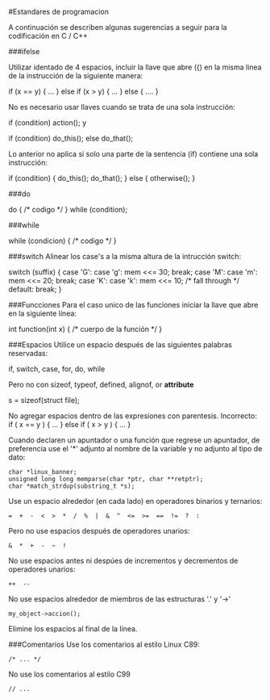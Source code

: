 #Estandares de programacion

A continuación se describen algunas sugerencias a seguir para la codificación en C / C++

###ifelse

Utilizar identado de 4 espacios, incluir la llave que abre ({) en la misma linea 
de la instrucción de la siguiente manera:

if (x == y) {
    ...
} else if (x > y) {
    ...
} else {
    ....
}

No es necesario usar llaves cuando se trata de una sola instrucción:

if (condition)
    action();
y

if (condition)
    do_this();
else
    do_that();

Lo anterior no aplica si solo una parte de la sentencia (if) contiene una sola instrucción:

if (condition) {
    do_this();
    do_that();
} else {
    otherwise();
}

###do


do {
    /* codigo */
} while (condition);

###while

while (condicion) {
    /* codigo */
}

###switch
Alinear los case's a la misma altura de la intrucción switch:

switch (suffix) {
case 'G':
case 'g':
    mem <<= 30;
    break;
case 'M':
case 'm':
    mem <<= 20;
    break;
case 'K':
case 'k':
    mem <<= 10;
    /* fall through */
default:
    break;
}

###Funcciones
Para el caso unico de las funciones iniciar la llave que abre en la siguiente línea:

int function(int x)
{
    /* cuerpo de la función */
}

###Espacios
Utilice un espacio después de las siguientes palabras reservadas:

if, switch, case, for, do, while

Pero no con sizeof, typeof, defined, alignof, or __attribute__

s = sizeof(struct file);

No agregar espacios dentro de las expresiones con parentesis.
Incorrecto:
if ( x == y ) {
    ...
} else if ( x > y ) {
    ...
}

Cuando declaren un apuntador o una función que regrese un apuntador, de preferencia
use el '*' adjunto al nombre de la variable y no adjunto al tipo de dato:

	char *linux_banner;
	unsigned long long memparse(char *ptr, char **retptr);
	char *match_strdup(substring_t *s);

Use un espacio alrededor (en cada lado) en operadores binarios y ternarios:

	=  +  -  <  >  *  /  %  |  &  ^  <=  >=  ==  !=  ?  :

Pero no use espacios después de operadores unarios:

	&  *  +  -  ~  !  

No use espacios antes ni despúes de incrementos y decrementos de operadores unarios:

	++  --

No use espacios alrededor de miembros de las estructuras '.' y '->' 

	my_object->accion();

Elimine los espacios al final de la línea.

###Comentarios
Use los comentarios al estilo Linux C89: 

	/* ... */

No use los comentarios al estilo C99 

	// ... 
